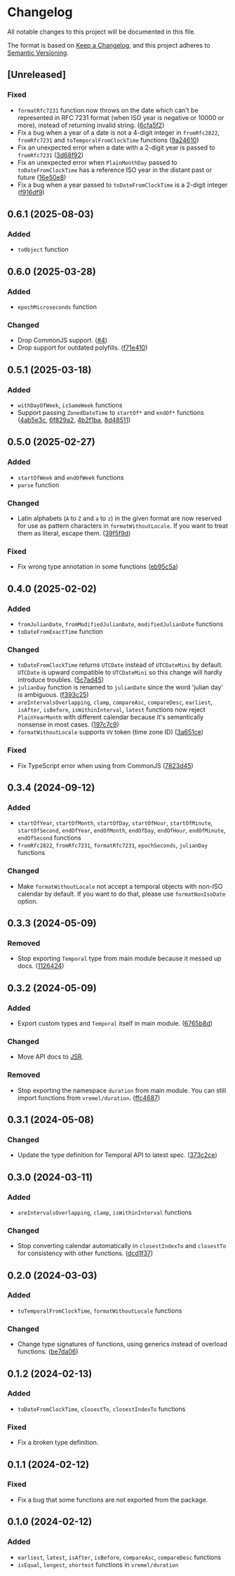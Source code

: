# Changelog

All notable changes to this project will be documented in this file.

The format is based on [Keep a Changelog](https://keepachangelog.com/en/1.1.0/),
and this project adheres to [Semantic Versioning](https://semver.org/spec/v2.0.0.html).

## [Unreleased]

### Fixed

- `formatRfc7231` function now throws on the date which can't be represented in RFC 7231 format (when ISO year is negative or 10000 or more), instead of returning invalid string. ([6cfa5f2](https://github.com/fabon-f/vremel/commit/6cfa5f2b1d70004ec7d7db208fe9225878b6efb4))
- Fix a bug when a year of a date is not a 4-digit integer in `fromRfc2822`, `fromRfc7231` and `toTemporalFromClockTime` functions ([9a24610](https://github.com/fabon-f/vremel/commit/9a2461001be4883bd4ef8dd11a2591211a9f965f))
- Fix an unexpected error when a date with a 2-digit year is passed to `fromRfc7231` ([3d68f92](https://github.com/fabon-f/vremel/commit/3d68f926086600898fdb031e02910b54ec863d9a))
- Fix an unexpected error when `PlainMonthDay` passed to `toDateFromClockTime` has a reference ISO year in the distant past or future ([16e50e8](https://github.com/fabon-f/vremel/commit/16e50e848c59597d7c09f0f09464666a687d4d9b))
- Fix a bug when a year passed to `toDateFromClockTime` is a 2-digit integer ([f916df9](https://github.com/fabon-f/vremel/commit/f916df924855ab6769d14a1f89a7efdabf65ac65))

## 0.6.1 (2025-08-03)

### Added

- `toObject` function

## 0.6.0 (2025-03-28)

### Added

- `epochMicroseconds` function

### Changed

- Drop CommonJS support. ([#4](https://github.com/fabon-f/vremel/pull/4))
- Drop support for outdated polyfills. ([f71e410](https://github.com/fabon-f/vremel/commit/f71e41070c2f75ff5761e025afeafb01e24ad07b))

## 0.5.1 (2025-03-18)

### Added

- `withDayOfWeek`, `isSameWeek` functions
- Support passing `ZonedDateTime` to `startOf*` and `endOf*` functions ([4ab5e3c](https://github.com/fabon-f/vremel/commit/4ab5e3c217d6eea8b4c3b3e42451d06bfec4d6d0), [6f829a2](https://github.com/fabon-f/vremel/commit/6f829a233bcea99b3d29e4e1df4e69708f5ab72e), [4b2f1ba](https://github.com/fabon-f/vremel/commit/4b2f1ba6b8c273acda237ac13c2915f00b3aa3b1), [8d48511](https://github.com/fabon-f/vremel/commit/8d48511f57bd2752eb0737e0e20c17203e3f97cf))

## 0.5.0 (2025-02-27)

### Added

- `startOfWeek` and `endOfWeek` functions
- `parse` function

### Changed

- Latin alphabets (`A` to `Z` and `a` to `z`) in the given format are now reserved for use as pattern characters in `formatWithoutLocale`. If you want to treat them as literal, escape them. ([39f5f9d](https://github.com/fabon-f/vremel/commit/39f5f9d7c6c3585796301992285b5ddfcaed46a1))

### Fixed

- Fix wrong type annotation in some functions ([eb95c5a](https://github.com/fabon-f/vremel/commit/eb95c5a214526b8f950c3952190135467f220fe1))

## 0.4.0 (2025-02-02)

### Added

- `fromJulianDate`, `fromModifiedJulianDate`, `modifiedJulianDate` functions
- `toDateFromExactTime` function

### Changed

- `toDateFromClockTime` returns `UTCDate` instead of `UTCDateMini` by default. `UTCDate` is upward compatible to `UTCDateMini` so this change will hardly introduce troubles. ([5c7ad45](https://github.com/fabon-f/vremel/commit/5c7ad45b49295ceca8732a285f5433dc3afe6a28))
- `julianDay` function is renamed to `julianDate` since the word 'julian day' is ambiguous. ([f393c25](https://github.com/fabon-f/vremel/commit/f393c25b7fc2c32327d009cee4a5d8b3dfeb2ef9))
- `areIntervalsOverlapping`, `clamp`, `compareAsc`, `compareDesc`, `earliest`, `isAfter`, `isBefore`, `isWithinInterval`, `latest` functions now reject `PlainYearMonth` with different calendar because it's semantically nonsense in most cases. ([197c7c9](https://github.com/fabon-f/vremel/commit/197c7c9e2507f3a68a047afc673fdb4f8bd81f89))
- `formatWithoutLocale` supports `VV` token (time zone ID) ([3a651ce](https://github.com/fabon-f/vremel/commit/3a651ce409452f1c2e3a2c17f6727eb2ce43451f))

### Fixed

- Fix TypeScript error when using from CommonJS ([7823d45](https://github.com/fabon-f/vremel/commit/7823d451cd34faabeb84267c34c5a54046b735ca))

## 0.3.4 (2024-09-12)

### Added

- `startOfYear`, `startOfMonth`, `startOfDay`, `startOfHour`, `startOfMinute`, `startOfSecond`, `endOfYear`, `endOfMonth`, `endOfDay`, `endOfHour`, `endOfMinute`, `endOfSecond` functions
- `fromRfc2822`, `fromRfc7231`, `formatRfc7231`, `epochSeconds`, `julianDay` functions

### Changed

- Make `formatWithoutLocale` not accept a temporal objects with non-ISO calendar by default. If you want to do that, please use `formatNonIsoDate` option.

## 0.3.3 (2024-05-09)

### Removed

- Stop exporting `Temporal` type from main module because it messed up docs. ([1126424](https://github.com/fabon-f/vremel/commit/1126424c2cd077267080a1dfa7c966ae4b499192))

## 0.3.2 (2024-05-09)

### Added

- Export custom types and `Temporal` itself in main module. ([6765b8d](https://github.com/fabon-f/vremel/commit/6765b8dd0b5e6e22d5088bbb93f9a99c0acddb84))

### Changed

- Move API docs to [JSR](https://jsr.io/@fabon/vremel/doc).

### Removed

- Stop exporting the namespace `duration` from main module. You can still import functions from `vremel/duration`. ([ffc4687](https://github.com/fabon-f/vremel/commit/ffc468739ea977904ad10e2782c4b3b49634260e))

## 0.3.1 (2024-05-08)

### Changed

- Update the type definition for Temporal API to latest spec. ([373c2ce](https://github.com/fabon-f/vremel/commit/373c2ce8434a2282ee12f859c8aefb9362524835))

## 0.3.0 (2024-03-11)

### Added

- `areIntervalsOverlapping`, `clamp`, `isWithinInterval` functions

### Changed

- Stop converting calendar automatically in `closestIndexTo` and `closestTo` for consistency with other functions. ([dcd1f37](https://github.com/fabon-f/vremel/commit/dcd1f37eb5c1de70a3bde61de88bce879e4aa8e8))

## 0.2.0 (2024-03-03)

### Added

- `toTemporalFromClockTime`, `formatWithoutLocale` functions

### Changed

- Change type signatures of functions, using generics instead of overload functions. ([be7da06](https://github.com/fabon-f/vremel/commit/be7da062168f2ca26152f885fbc275db2d631323))

## 0.1.2 (2024-02-13)

### Added

- `toDateFromClockTime`, `closestTo`, `closestIndexTo` functions

### Fixed

- Fix a broken type definition.

## 0.1.1 (2024-02-12)

### Fixed

- Fix a bug that some functions are not exported from the package.

## 0.1.0 (2024-02-12)

### Added

- `earliest`, `latest`, `isAfter`, `isBefore`, `compareAsc`, `compareDesc` functions
- `isEqual`, `longest`, `shortest` functions in `vremel/duration`
